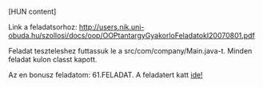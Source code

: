 [HUN content]

Link a feladatsorhoz: http://users.nik.uni-obuda.hu/szollosi/docs/oop/OOPtantargyGyakorloFeladatokI20070801.pdf


Feladat teszteleshez futtassuk le a src/com/company/Main.java-t. Minden feladat kulon classt kapott.


Az en bonusz feladatom: 61.FELADAT. A feladatert katt  <a href="https://github.com/viktorferenczi/uni_obuda_company_cars.git">ide!</a>
